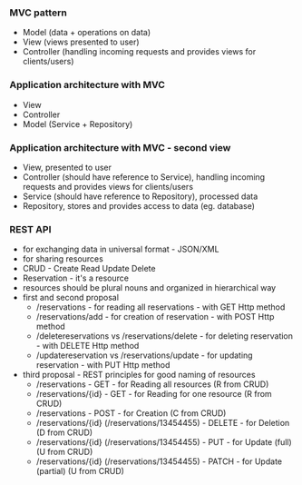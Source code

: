 ### MVC pattern
- Model (data + operations on data)
- View (views presented to user)
- Controller (handling incoming requests and provides views for clients/users)

### Application architecture with MVC
- View
- Controller
- Model (Service + Repository)

### Application architecture with MVC - second view
- View, presented to user
- Controller (should have reference to Service), handling incoming requests and provides views for clients/users
- Service (should have reference to Repository), processed data
- Repository, stores and provides access to data (eg. database)

### REST API
- for exchanging data in universal format - JSON/XML
- for sharing resources
- CRUD - Create Read Update Delete
- Reservation - it's a resource
- resources should be plural nouns and organized in hierarchical way
- first and second proposal
    - /reservations - for reading all reservations - with GET Http method
    - /reservations/add - for creation of reservation - with POST Http method
    - /deletereservations vs /reservations/delete - for deleting reservation - with DELETE Http method
    - /updatereservation vs /reservations/update - for updating reservation - with PUT Http method
- third proposal - REST principles for good naming of resources
    - /reservations - GET - for Reading all resources (R from CRUD)
    - /reservations/{id} - GET - for Reading for one resource (R from CRUD)
    - /reservations - POST - for Creation (C from CRUD)
    - /reservations/{id} (/reservations/13454455) - DELETE - for Deletion (D from CRUD)
    - /reservations/{id} (/reservations/13454455) - PUT - for Update (full) (U from CRUD)
    - /reservations/{id} (/reservations/13454455) - PATCH - for Update (partial) (U from CRUD)